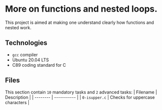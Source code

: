 # More on functions and nested loops.
This project is aimed at making one understand clearly how functions and nested
work.
## Technologies
* `gcc` compiler
* Ubuntu 20.04 LTS
* C89 coding standard for C
## Files
This section contain `10` mandatory tasks and `2` advanced tasks:
| Filename | Description |
| -------- | ----------- |
| `0-isupper.c` | Checks for uppercase characters |
